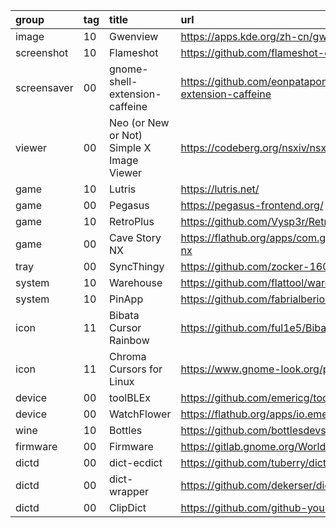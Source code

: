 group       | tag | title                                      | url
:-          | :-  | :-                                         | :-
image       | 10  | Gwenview                                   | https://apps.kde.org/zh-cn/gwenview
screenshot  | 10  | Flameshot                                  | https://github.com/flameshot-org/flameshot
screensaver | 00  | gnome-shell-extension-caffeine             | https://github.com/eonpatapon/gnome-shell-extension-caffeine
viewer      | 00  | Neo (or New or Not) Simple  X Image Viewer | https://codeberg.org/nsxiv/nsxiv
game        | 10  | Lutris                                     | https://lutris.net/
game        | 00  | Pegasus                                    | https://pegasus-frontend.org/
game        | 10  | RetroPlus                                  | https://github.com/Vysp3r/RetroPlus
game        | 00  | Cave Story NX                              | https://flathub.org/apps/com.gitlab.coringao.cavestory-nx
tray        | 00  | SyncThingy                                 | https://github.com/zocker-160/SyncThingy
system      | 10  | Warehouse                                  | https://github.com/flattool/warehouse
system      | 10  | PinApp                                     | https://github.com/fabrialberio/PinApp
icon        | 11  | Bibata Cursor Rainbow                      | https://github.com/ful1e5/Bibata_Cursor_Rainbow
icon        | 11  | Chroma Cursors for Linux                   | https://www.gnome-look.org/p/2045954
device      | 00  | toolBLEx                                   | https://github.com/emericg/toolBLEx
device      | 00  | WatchFlower                                | https://flathub.org/apps/io.emeric.watchflower
wine        | 10  | Bottles                                    | https://github.com/bottlesdevs/Bottles
firmware    | 00  | Firmware                                   | https://gitlab.gnome.org/World/gnome-firmware
dictd       | 00  | dict-ecdict                                | https://github.com/tuberry/dict-ecdict
dictd       | 00  | dict-wrapper                               | https://github.com/dekerser/dict-wrapper
dictd       | 00  | ClipDict                                   | https://github.com/github-young/ClipDict